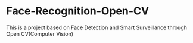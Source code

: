 # Face-Recognition-Open-CV
This is a project based on Face Detection and Smart Surveillance through Open CV(Computer Vision) 

